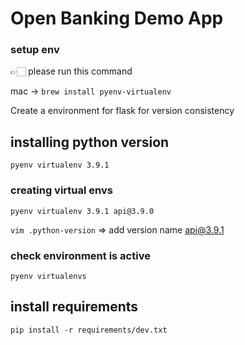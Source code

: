 # Open Banking Demo App

### setup env

👉🏻 please run this command

mac -> `brew install pyenv-virtualenv`

Create a environment for flask for version consistency
## installing python version

`pyenv virtualenv 3.9.1`
### creating virtual envs

`pyenv virtualenv 3.9.1 api@3.9.0 `

`vim .python-version` => add version name api@3.9.1
### check environment is active

`pyenv virtualenvs`

## install requirements 

`pip install -r requirements/dev.txt`
